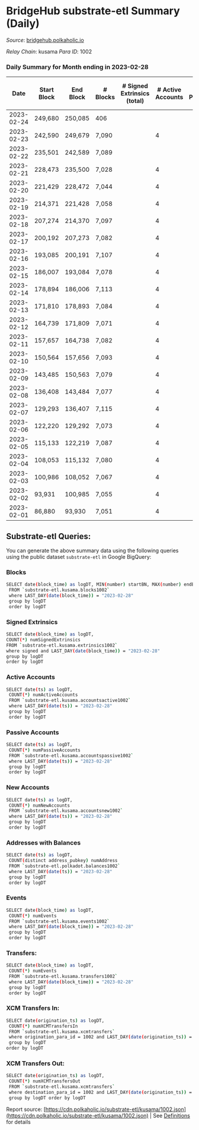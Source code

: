 # BridgeHub substrate-etl Summary (Daily)

_Source_: [bridgehub.polkaholic.io](https://bridgehub.polkaholic.io)

*Relay Chain*: kusama
*Para ID*: 1002



### Daily Summary for Month ending in 2023-02-28


| Date | Start Block | End Block | # Blocks | # Signed Extrinsics (total) | # Active Accounts | # Passive | # New | # Addresses with Balances | # Events | # Transfers | # XCM Transfers In | # XCM Transfers Out | Issues | 
| ---- | ----------- | --------- | -------- | --------------------------- | ----------------- | --------- | ----- | ------------------------- | -------- | ----------- | ------------------ | ------------------- | ------ |
| 2023-02-24 | 249,680 | 250,085 | 406 |  |  |  |  |  | 812 |   |   |   |  |
| 2023-02-23 | 242,590 | 249,679 | 7,090 |  | 4 |  |  | 4 | 14,184 |   |   |   |  |
| 2023-02-22 | 235,501 | 242,589 | 7,089 |  |  |  |  | 4 | 14,182 |   |   |   |  |
| 2023-02-21 | 228,473 | 235,500 | 7,028 |  | 4 |  |  | 4 | 14,060 |   |   |   |  |
| 2023-02-20 | 221,429 | 228,472 | 7,044 |  | 4 |  |  | 4 | 14,103 |   |   |   |  |
| 2023-02-19 | 214,371 | 221,428 | 7,058 |  | 4 |  |  | 4 | 14,120 |   |   |   |  |
| 2023-02-18 | 207,274 | 214,370 | 7,097 |  | 4 |  |  | 4 | 14,198 |   |   |   |  |
| 2023-02-17 | 200,192 | 207,273 | 7,082 |  | 4 |  |  | 4 | 14,168 |   |   |   |  |
| 2023-02-16 | 193,085 | 200,191 | 7,107 |  | 4 |  |  | 4 | 14,218 |   |   |   |  |
| 2023-02-15 | 186,007 | 193,084 | 7,078 |  | 4 |  |  | 4 | 14,160 |   |   |   |  |
| 2023-02-14 | 178,894 | 186,006 | 7,113 |  | 4 |  |  | 4 | 14,230 |   |   |   |  |
| 2023-02-13 | 171,810 | 178,893 | 7,084 |  | 4 |  |  | 4 | 14,172 |   |   |   |  |
| 2023-02-12 | 164,739 | 171,809 | 7,071 |  | 4 |  |  | 4 | 14,146 |   |   |   |  |
| 2023-02-11 | 157,657 | 164,738 | 7,082 |  | 4 |  |  | 4 | 14,168 |   |   |   |  |
| 2023-02-10 | 150,564 | 157,656 | 7,093 |  | 4 |  |  | 4 | 14,190 |   |   |   |  |
| 2023-02-09 | 143,485 | 150,563 | 7,079 |  | 4 |  |  | 4 | 14,162 |   |   |   |  |
| 2023-02-08 | 136,408 | 143,484 | 7,077 |  | 4 |  |  | 4 | 14,158 |   |   |   |  |
| 2023-02-07 | 129,293 | 136,407 | 7,115 |  | 4 |  |  | 4 | 14,234 |   |   |   |  |
| 2023-02-06 | 122,220 | 129,292 | 7,073 |  | 4 |  |  | 4 | 14,150 |   |   |   |  |
| 2023-02-05 | 115,133 | 122,219 | 7,087 |  | 4 |  |  | 4 | 14,178 |   |   |   |  |
| 2023-02-04 | 108,053 | 115,132 | 7,080 |  | 4 |  |  | 4 | 14,163 |   |   |   |  |
| 2023-02-03 | 100,986 | 108,052 | 7,067 |  | 4 |  |  | 4 | 14,138 |   |   |   |  |
| 2023-02-02 | 93,931 | 100,985 | 7,055 |  | 4 |  |  | 4 | 14,114 |   |   |   |  |
| 2023-02-01 | 86,880 | 93,930 | 7,051 |  | 4 |  |  | 4 | 14,106 |   |   |   |  |

## Substrate-etl Queries:
You can generate the above summary data using the following queries using the public dataset `substrate-etl` in Google BigQuery:

### Blocks
```bash
SELECT date(block_time) as logDT, MIN(number) startBN, MAX(number) endBN, COUNT(*) numBlocks 
 FROM `substrate-etl.kusama.blocks1002`  
 where LAST_DAY(date(block_time)) = "2023-02-28" 
 group by logDT 
 order by logDT
```

### Signed Extrinsics
```bash
SELECT date(block_time) as logDT, 
COUNT(*) numSignedExtrinsics 
FROM `substrate-etl.kusama.extrinsics1002`  
where signed and LAST_DAY(date(block_time)) = "2023-02-28" 
group by logDT 
order by logDT
```

### Active Accounts
```bash
SELECT date(ts) as logDT, 
 COUNT(*) numActiveAccounts 
 FROM `substrate-etl.kusama.accountsactive1002` 
 where LAST_DAY(date(ts)) = "2023-02-28" 
 group by logDT 
 order by logDT
```

### Passive Accounts
```bash
SELECT date(ts) as logDT, 
 COUNT(*) numPassiveAccounts 
 FROM `substrate-etl.kusama.accountspassive1002` 
 where LAST_DAY(date(ts)) = "2023-02-28" 
 group by logDT 
 order by logDT
```

### New Accounts
```bash
SELECT date(ts) as logDT, 
 COUNT(*) numNewAccounts 
 FROM `substrate-etl.kusama.accountsnew1002` 
 where LAST_DAY(date(ts)) = "2023-02-28" 
 group by logDT
 order by logDT
```

### Addresses with Balances
```bash
SELECT date(ts) as logDT,
 COUNT(distinct address_pubkey) numAddress 
 FROM `substrate-etl.polkadot.balances1002` 
 where LAST_DAY(date(ts)) = "2023-02-28" 
 group by logDT 
 order by logDT
```

### Events
```bash
SELECT date(block_time) as logDT, 
 COUNT(*) numEvents 
 FROM `substrate-etl.kusama.events1002` 
 where LAST_DAY(date(block_time)) = "2023-02-28" 
 group by logDT 
 order by logDT
```

### Transfers:
```bash
SELECT date(block_time) as logDT, 
 COUNT(*) numEvents 
 FROM `substrate-etl.kusama.transfers1002` 
 where LAST_DAY(date(block_time)) = "2023-02-28" 
 group by logDT 
 order by logDT
```

### XCM Transfers In:
```bash
SELECT date(origination_ts) as logDT, 
 COUNT(*) numXCMTransfersIn 
 FROM `substrate-etl.kusama.xcmtransfers` 
 where origination_para_id = 1002 and LAST_DAY(date(origination_ts)) = "2023-02-28" 
 group by logDT 
order by logDT
```

### XCM Transfers Out:
```bash
SELECT date(origination_ts) as logDT, 
 COUNT(*) numXCMTransfersOut 
 FROM `substrate-etl.kusama.xcmtransfers` 
 where destination_para_id = 1002 and LAST_DAY(date(origination_ts)) = "2023-02-28" 
 group by logDT order by logDT
```


Report source: [https://cdn.polkaholic.io/substrate-etl/kusama/1002.json](https://cdn.polkaholic.io/substrate-etl/kusama/1002.json) | See [Definitions](/DEFINITIONS.md) for details
